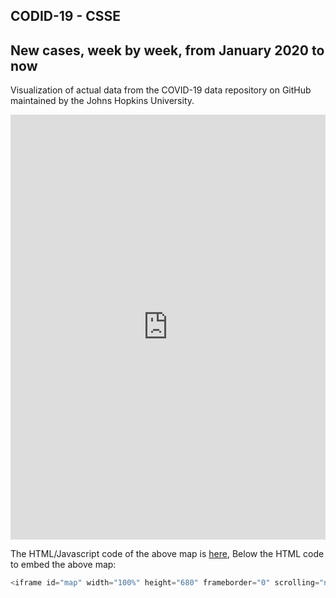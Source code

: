 ## CODID-19 - CSSE

## New cases, week by week, from January 2020 to now

Visualization of actual data from the COVID-19 data repository on GitHub maintained by the Johns Hopkins University. 

<iframe id="map" width="100%" height="680" frameborder="0" scrolling="no" marginheight="0" marginwidth="0" src="https://gjrichter.github.io/viz/COVID-19/pages/index_embed_JHU_CSSE_confirmed_clip_diff_glow.html"></iframe>

The HTML/Javascript code of the above map is  <a href="https://github.com/gjrichter/viz/blob/master/COVID-19/pages/index_embed_JHU_CSSE_confirmed_clip_diff_glow.html" target="_blank">here</a>, 
Below the HTML code to embed the above map:

```javascript
<iframe id="map" width="100%" height="680" frameborder="0" scrolling="no" marginheight="0" marginwidth="0" src="https://gjrichter.github.io/viz/COVID-19/pages/index_embed_JHU_CSSE_confirmed_clip_diff_glow.html"></iframe></iframe>
```

<br>
